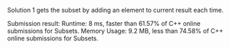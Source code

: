 Solution 1 gets the subset by adding an element to current result each time.

Submission result:
Runtime: 8 ms, faster than 61.57% of C++ online submissions for Subsets.
Memory Usage: 9.2 MB, less than 74.58% of C++ online submissions for Subsets.
